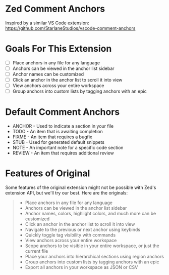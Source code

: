 # Zed Comment Anchors

Inspired by a similar VS Code extension: https://github.com/StarlaneStudios/vscode-comment-anchors

# Goals For This Extension

- [ ] Place anchors in any file for any language
- [ ] Anchors can be viewed in the anchor list sidebar
- [ ] Anchor names can be customized
- [ ] Click an anchor in the anchor list to scroll it into view
- [ ] View anchors across your entire workspace
- [ ] Group anchors into custom lists by tagging anchors with an epic

# Default Comment Anchors

- ANCHOR - Used to indicate a section in your file
- TODO - An item that is awaiting completion
- FIXME - An item that requires a bugfix
- STUB - Used for generated default snippets
- NOTE - An important note for a specific code section
- REVIEW - An item that requires additional review

# Features of Original

Some features of the original extension might not be possible with Zed's extension API, but we'll try our best. Here are the originals:

> - Place anchors in any file for any language
> - Anchors can be viewed in the anchor list sidebar
> - Anchor names, colors, highlight colors, and much more can be customized
> - Click an anchor in the anchor list to scroll it into view
> - Navigate to the previous or next anchor using keybinds
> - Quickly toggle tag visibility with commands
> - View anchors across your entire workspace
> - Scope anchors to be visible in your entire workspace, or just the current file
> - Place your anchors into hierarchical sections using region anchors
> - Group anchors into custom lists by tagging anchors with an epic
> - Export all anchors in your workspace as JSON or CSV
